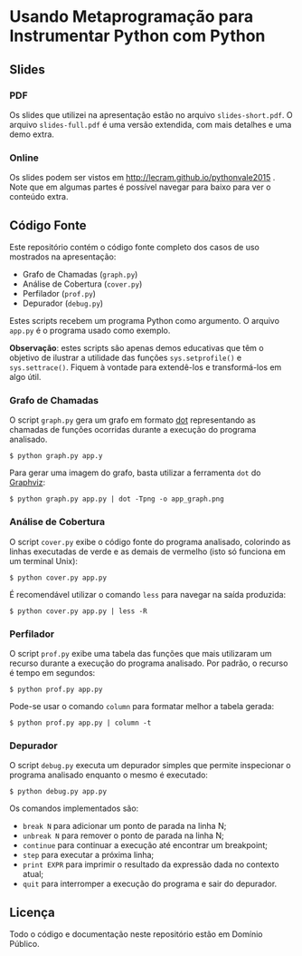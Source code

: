 # Usando Metaprogramação para Instrumentar Python com Python

## Slides

### PDF

Os slides que utilizei na apresentação estão no arquivo `slides-short.pdf`. O arquivo `slides-full.pdf` é uma versão extendida, com mais detalhes e uma demo extra.

### Online

Os slides podem ser vistos em http://lecram.github.io/pythonvale2015 . Note que em algumas partes é possível navegar para baixo para ver o conteúdo extra.

## Código Fonte

Este repositório contém o código fonte completo dos casos de uso mostrados na apresentação:

- Grafo de Chamadas (`graph.py`)
- Análise de Cobertura (`cover.py`)
- Perfilador (`prof.py`)
- Depurador (`debug.py`)

Estes scripts recebem um programa Python como argumento. O arquivo `app.py` é o programa usado como exemplo.

**Observação**: estes scripts são apenas demos educativas que têm o objetivo de ilustrar a utilidade das funções `sys.setprofile()` e `sys.settrace()`. Fiquem à vontade para extendê-los e transformá-los em algo útil.

### Grafo de Chamadas

O script `graph.py` gera um grafo em formato [dot](http://www.graphviz.org/content/dot-language) representando as chamadas de funções ocorridas durante a execução do programa analisado.

```
$ python graph.py app.y
```

Para gerar uma imagem do grafo, basta utilizar a ferramenta `dot` do [Graphviz](http://www.graphviz.org/):

```
$ python graph.py app.py | dot -Tpng -o app_graph.png
```

### Análise de Cobertura

O script `cover.py` exibe o código fonte do programa analisado, colorindo as linhas executadas de verde e as demais de vermelho (isto só funciona em um terminal Unix):

```
$ python cover.py app.py
```

É recomendável utilizar o comando `less` para navegar na saída produzida:

```
$ python cover.py app.py | less -R
```

### Perfilador

O script `prof.py` exibe uma tabela das funções que mais utilizaram um recurso durante a execução do programa analisado. Por padrão, o recurso é tempo em segundos:

```
$ python prof.py app.py
```

Pode-se usar o comando `column` para formatar melhor a tabela gerada:

```
$ python prof.py app.py | column -t
```

### Depurador

O script `debug.py` executa um depurador simples que permite inspecionar o programa analisado enquanto o mesmo é executado:

```
$ python debug.py app.py
```

Os comandos implementados são:

- `break N` para adicionar um ponto de parada na linha N;
- `unbreak N` para remover o ponto de parada na linha N;
- `continue` para continuar a execução até encontrar um breakpoint;
- `step` para executar a próxima linha;
- `print EXPR` para imprimir o resultado da expressão dada no contexto atual;
- `quit` para interromper a execução do programa e sair do depurador.

## Licença

Todo o código e documentação neste repositório estão em Domínio Público.
